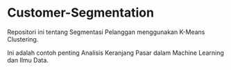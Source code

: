 # Customer-Segmentation

Repositori ini tentang Segmentasi Pelanggan menggunakan K-Means Clustering.  

Ini adalah contoh penting Analisis Keranjang Pasar dalam Machine Learning dan Ilmu Data.
